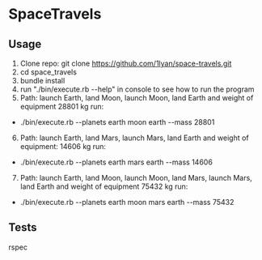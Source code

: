 # SpaceTravels

## Usage

1. Clone repo: git clone https://github.com/1lyan/space-travels.git
2. cd space_travels
3. bundle install
4. run "./bin/execute.rb --help" in console to see how to run the program
5. Path: launch Earth, land Moon, launch Moon, land Earth and weight of equipment 28801 kg run:
 - ./bin/execute.rb --planets earth moon earth --mass 28801
6. Path: launch Earth, land Mars, launch Mars, land Earth and weight of equipment: 14606 kg run:
 - ./bin/execute.rb --planets earth mars earth --mass 14606
 7. Path: launch Earth, land Moon, launch Moon, land Mars, launch Mars, land Earth and weight of equipment 75432 kg run:
 - ./bin/execute.rb --planets earth moon mars earth --mass 75432

## Tests

rspec
